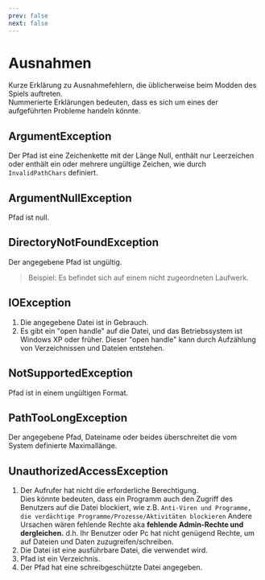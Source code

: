 ```yaml
---
prev: false
next: false
---
```


# Ausnahmen

Kurze Erklärung zu Ausnahmefehlern, die üblicherweise beim Modden des Spiels auftreten.  
Nummerierte Erklärungen bedeuten, dass es sich um eines der aufgeführten Probleme handeln könnte.

## ArgumentException

Der Pfad ist eine Zeichenkette mit der Länge Null, enthält nur Leerzeichen oder enthält ein oder mehrere ungültige Zeichen, wie durch `InvalidPathChars` definiert.

## ArgumentNullException

Pfad ist null.

## DirectoryNotFoundException

Der angegebene Pfad ist ungültig.

> Beispiel: Es befindet sich auf einem nicht zugeordneten Laufwerk.

## IOException

1. Die angegebene Datei ist in Gebrauch.
2. Es gibt ein "open handle" auf die Datei, und das Betriebssystem ist Windows XP oder früher. Dieser "open handle" kann durch Aufzählung von Verzeichnissen und Dateien entstehen.

## NotSupportedException

Pfad ist in einem ungültigen Format.

## PathTooLongException

Der angegebene Pfad, Dateiname oder beides überschreitet die vom System definierte Maximallänge.

## UnauthorizedAccessException

1. Der Aufrufer hat nicht die erforderliche Berechtigung.  
   Dies könnte bedeuten, dass ein Programm auch den Zugriff des Benutzers auf die Datei blockiert, wie z.B. `Anti-Viren und Programme, die verdächtige Programme/Prozesse/Aktivitäten blockieren` Andere Ursachen wären fehlende Rechte aka **fehlende Admin-Rechte und dergleichen.** d.h. Ihr Benutzer oder Pc hat nicht genügend Rechte, um auf Dateien und Daten zuzugreifen/schreiben.
2. Die Datei ist eine ausführbare Datei, die verwendet wird.
3. Pfad ist ein Verzeichnis.
4. Der Pfad hat eine schreibgeschützte Datei angegeben.
